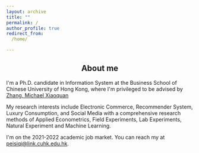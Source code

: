 ```yaml
---
layout: archive
title: ""
permalink: /
author_profile: true
redirect_from:
  /home/

---
```


## <center> About me </center>

I'm a Ph.D. candidate in Information System at the Business School of Chinese University of Hong Kong,
where I'm privileged to be advised by [Zhang, Michael Xiaoquan](https://mikezhang.com/)  

My research interests include Electronic Commerce, Recommender System, Luxury Consumption, and Social Media
with a comprehensive research methods of Applied Econometrics, Field Experiments, Lab Experiments, Natural Experiment and Machine Learning.  

I'm on the 2021-2022 academic job market. You can reach my at [peisiqi@link.cuhk.edu.hk](mailto:peisiqi@link.cuhk.edu.hk).
